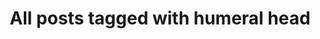 ---
layout: tag
title: "All posts tagged with humeral head"
permalink: /weblog/tags/humeral-head/
taxonomy: humeral head
---